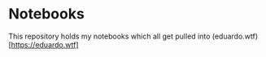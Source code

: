 # Notebooks

This repository holds my notebooks which all get pulled into (eduardo.wtf)[https://eduardo.wtf]